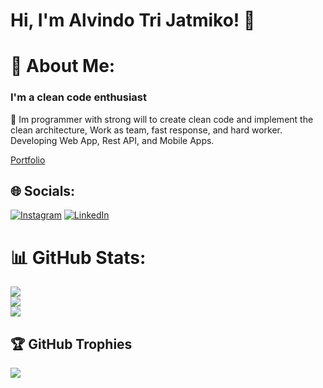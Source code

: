 
# Hi, I'm Alvindo Tri Jatmiko! 👋

# 💫 About Me:
### I'm a clean code enthusiast
🔭 Im programmer with strong will to create clean code and implement
the clean architecture, Work as team, fast response, and hard worker. Developing Web App, Rest API, and Mobile Apps. 

[Portfolio](https://porto-alvindo.vercel.app/)

## 🌐 Socials:
[![Instagram](https://img.shields.io/badge/Instagram-%23E4405F.svg?logo=Instagram&logoColor=white)](https://instagram.com/alvindotri.j) [![LinkedIn](https://img.shields.io/badge/LinkedIn-%230077B5.svg?logo=linkedin&logoColor=white)](https://linkedin.com/in/alvindo-tri-jatmiko-3848441b8) 

# 📊 GitHub Stats:
![](https://github-readme-stats.vercel.app/api?username=Garongan&theme=transparent&hide_border=false&include_all_commits=false&count_private=false)<br/>
![](https://github-readme-streak-stats.herokuapp.com/?user=Garongan&theme=transparent&hide_border=false)<br/>
![](https://github-readme-stats.vercel.app/api/top-langs/?username=Garongan&theme=transparent&hide_border=false&include_all_commits=false&count_private=false&layout=compact)

## 🏆 GitHub Trophies
![](https://github-profile-trophy.vercel.app/?username=Garongan&theme=transparent&no-frame=false&no-bg=true&margin-w=4)
